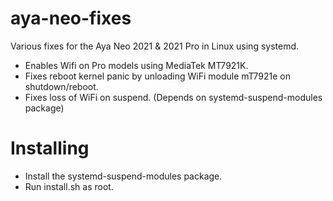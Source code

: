 # aya-neo-fixes
Various fixes for the Aya Neo 2021 &amp; 2021 Pro in Linux using systemd.

- Enables Wifi on Pro models using MediaTek MT7921K.
- Fixes reboot kernel panic by unloading WiFi module mT7921e on shutdown/reboot. 
- Fixes loss of WiFi on suspend. (Depends on systemd-suspend-modules package)

# Installing
- Install the systemd-suspend-modules package.
- Run install.sh as root.
